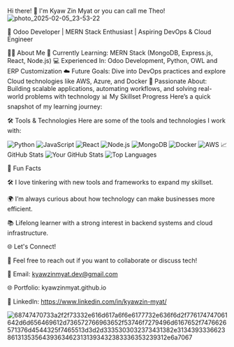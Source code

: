 Hi there! 👋 I'm Kyaw Zin Myat or you can call me Theo!
![photo_2025-02-05_23-53-22](https://github.com/user-attachments/assets/2a9007f7-1a34-447e-80c9-c8431cdfdf61)

🚀 Odoo Developer | MERN Stack Enthusiast | Aspiring DevOps & Cloud Engineer

🧑‍💻 About Me
🌱 Currently Learning: MERN Stack (MongoDB, Express.js, React, Node.js)
💻 Experienced In: Odoo Development, Python, OWL and ERP Customization
☁️ Future Goals: Dive into DevOps practices and explore Cloud technologies like AWS, Azure, and Docker
🎯 Passionate About: Building scalable applications, automating workflows, and solving real-world problems with technology
📊 My Skillset Progress
Here’s a quick snapshot of my learning journey:

🛠️ Tools & Technologies
Here are some of the tools and technologies I work with:

<img alt="Python" src="https://img.shields.io/badge/-Python-3776AB?style=flat-square&amp;logo=python&amp;logoColor=white">
<img alt="JavaScript" src="https://img.shields.io/badge/-JavaScript-F7DF1E?style=flat-square&amp;logo=javascript&amp;logoColor=black">
<img alt="React" src="https://img.shields.io/badge/-React-61DAFB?style=flat-square&amp;logo=react&amp;logoColor=black">
<img alt="Node.js" src="https://img.shields.io/badge/-Node.js-339933?style=flat-square&amp;logo=node.js&amp;logoColor=white">
<img alt="MongoDB" src="https://img.shields.io/badge/-MongoDB-47A248?style=flat-square&amp;logo=mongodb&amp;logoColor=white">
<img alt="Docker" src="https://img.shields.io/badge/-Docker-2496ED?style=flat-square&amp;logo=docker&amp;logoColor=white">
<img alt="AWS" src="https://img.shields.io/badge/-AWS-232F3E?style=flat-square&amp;logo=amazon-aws&amp;logoColor=white">
📈 GitHub Stats
<img alt="Your GitHub Stats" src="https://github-readme-stats.vercel.app/api?username=kyawzinmyat&amp;show_icons=true&amp;theme=radical">

<img alt="Top Languages" src="https://github-readme-stats.vercel.app/api/top-langs/?username=kyawzinmyat&amp;layout=compact&amp;theme=radical">

🎨 Fun Facts

🛠️ I love tinkering with new tools and frameworks to expand my skillset.

🌍 I’m always curious about how technology can make businesses more efficient.

📚 Lifelong learner with a strong interest in backend systems and cloud infrastructure.


🌐 Let's Connect!

💬 Feel free to reach out if you want to collaborate or discuss tech!

📧 Email: kyawzinmyat.dev@gmail.com

🌐 Portfolio: kyawzinmyat.github.io

💼 LinkedIn: https://www.linkedin.com/in/kyawzin-myat/


![68747470733a2f2f73332e616d617a6f6e6177732e636f6d2f776174747061642d6d656469612d736572766963652f53746f7279496d6167652f7476626571376d4544325f7465513d3d2d3335303032373431382e313439333662386131353564393634623131393432383336353239312e6a7067](https://github.com/user-attachments/assets/6a04decc-889e-43f3-b810-e8e01b188dba)
